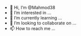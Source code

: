 - 👋 Hi, I’m @Mahmod38
- 👀 I’m interested in ...
- 🌱 I’m currently learning ...
- 💞️ I’m looking to collaborate on ...
- 📫 How to reach me ...

<!---
Mahmod38/Mahmod38 is a ✨ special ✨ repository because its `README.md` (this file) appears on your GitHub profile.
You can click the Preview75766265 link to take a look at your changes.
--->
